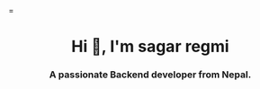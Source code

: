 
=



<h1 align="center">Hi 👋, I'm sagar regmi</h1>
<h3 align="center">A passionate Backend developer from Nepal.</h3>





